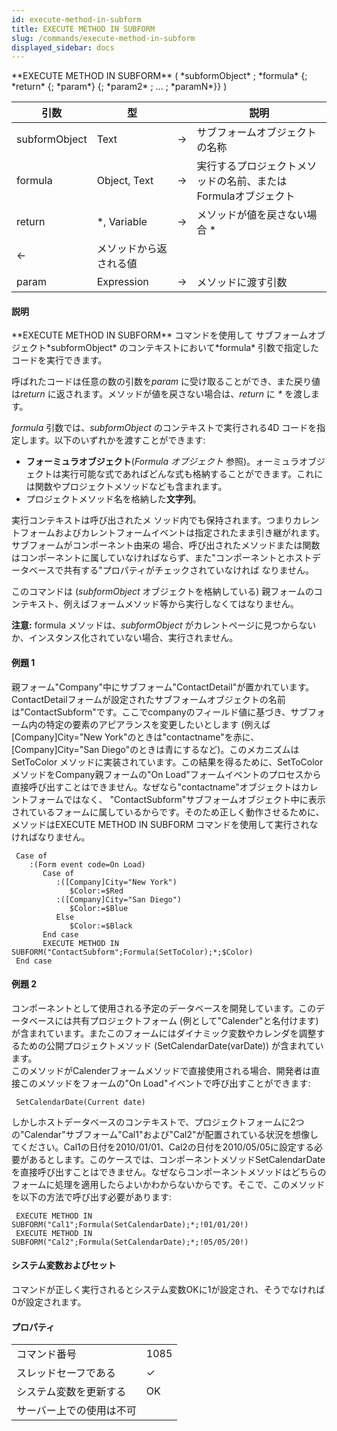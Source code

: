 ```yaml
---
id: execute-method-in-subform
title: EXECUTE METHOD IN SUBFORM
slug: /commands/execute-method-in-subform
displayed_sidebar: docs
---
```


<!--REF #_command_.EXECUTE METHOD IN SUBFORM.Syntax-->**EXECUTE METHOD IN SUBFORM** ( *subformObject* ; *formula* {; *return* {; *param*} {; *param2* ; ... ; *paramN*}} )<!-- END REF-->
<!--REF #_command_.EXECUTE METHOD IN SUBFORM.Params-->
| 引数 | 型 |  | 説明 |
| --- | --- | --- | --- |
| subformObject | Text | &#8594;  | サブフォームオブジェクトの名称 |
| formula | Object, Text | &#8594;  | 実行するプロジェクトメソッドの名前、または Formulaオブジェクト |
| return | *, Variable | &#8594;  | メソッドが値を戻さない場合 * |
| &#8592; | メソッドから返される値 |
| param | Expression | &#8594;  | メソッドに渡す引数 |

<!-- END REF-->

#### 説明 

<!--REF #_command_.EXECUTE METHOD IN SUBFORM.Summary-->**EXECUTE METHOD IN SUBFORM** コマンドを使用して サブフォームオブジェクト*subformObject* のコンテキストにおいて*formula* 引数で指定したコードを実行できます。<!-- END REF-->

呼ばれたコードは任意の数の引数を*param* に受け取ることができ、また戻り値は*return* に返されます。メソッドが値を戻さない場合は、*return* に *\** を渡します。

*formula* 引数では、*subformObject* のコンテキストで実行される4D コードを指定します。以下のいずれかを渡すことができます:

* **フォーミュラオブジェクト**(*Formula オブジェクト* 参照)。ォーミュラオブジェクトは実行可能な式であればどんな式も格納することができます。これには関数やプロジェクトメソッドなども含まれます。
* プロジェクトメソッド名を格納した**文字列**。

実行コンテキストは呼び出されたメ ソッド内でも保持されます。つまりカレントフォームおよびカレントフォームイベントは指定されたまま引き継がれます。サブフォームがコンポーネント由来の 場合、呼び出されたメソッドまたは関数はコンポーネントに属していなければならず、また"コンポーネントとホストデータベースで共有する"プロパティがチェックされていなければ なりません。

このコマンドは (*subformObject* オブジェクトを格納している) 親フォームのコンテキスト、例えばフォームメソッド等から実行しなくてはなりません。

**注意:** formula メソッドは、*subformObject* がカレントページに見つからないか、インスタンス化されていない場合、実行されません。

#### 例題 1 

親フォーム"Company"中にサブフォーム"ContactDetail"が置かれています。ContactDetailフォームが設定されたサブフォームオブジェクトの名前は"ContactSubform"です。ここでcompanyのフィールド値に基づき、サブフォーム内の特定の要素のアピアランスを変更したいとします (例えば\[Company\]City="New York"のときは"contactname"を赤に、\[Company\]City="San Diego"のときは青にするなど)。このメカニズムはSetToColor メソッドに実装されています。この結果を得るために、SetToColor メソッドをCompany親フォームの"On Load"フォームイベントのプロセスから直接呼び出すことはできません。なぜなら"contactname"オブジェクトはカレントフォームではなく、 "ContactSubform"サブフォームオブジェクト中に表示されているフォームに属しているからです。そのため正しく動作させるために、メソッドはEXECUTE METHOD IN SUBFORM コマンドを使用して実行されなければなりません。

```4d
 Case of
    :(Form event code=On Load)
       Case of
          :([Company]City="New York")
             $Color:=$Red
          :([Company]City="San Diego")
             $Color:=$Blue
          Else
             $Color:=$Black
       End case
       EXECUTE METHOD IN SUBFORM("ContactSubform";Formula(SetToColor);*;$Color)
 End case
```

#### 例題 2 

コンポーネントとして使用される予定のデータベースを開発しています。このデータベースには共有プロジェクトフォーム (例として"Calender"と名付けます) が含まれています。またこのフォームにはダイナミック変数やカレンダを調整するための公開プロジェクトメソッド (SetCalendarDate(varDate)) が含まれています。  
このメソッドがCalenderフォームメソッドで直接使用される場合、開発者は直接このメソッドをフォームの"On Load"イベントで呼び出すことができます: 

```4d
 SetCalendarDate(Current date)
```

しかしホストデータベースのコンテキストで、プロジェクトフォームに2つの"Calendar"サブフォーム"Cal1"および"Cal2"が配置されている状況を想像してください。Cal1の日付を2010/01/01、Cal2の日付を2010/05/05に設定する必要があるとします。このケースでは、コンポーネントメソッドSetCalendarDate を直接呼び出すことはできません。なぜならコンポーネントメソッドはどちらのフォームに処理を適用したらよいかわからないからです。そこで、このメソッドを以下の方法で呼び出す必要があります: 

```4d
 EXECUTE METHOD IN SUBFORM("Cal1";Formula(SetCalendarDate);*;!01/01/20!)
 EXECUTE METHOD IN SUBFORM("Cal2";Formula(SetCalendarDate);*;!05/05/20!)
```

#### システム変数およびセット 

コマンドが正しく実行されるとシステム変数OKに1が設定され、そうでなければ0が設定されます。


#### プロパティ
|  |  |
| --- | --- |
| コマンド番号 | 1085 |
| スレッドセーフである | &check; |
| システム変数を更新する | OK |
| サーバー上での使用は不可 ||


